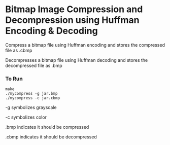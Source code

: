 # Bitmap Image Compression and Decompression using Huffman Encoding & Decoding

Compress a bitmap file using Huffman encoding and stores the compressed file as .cbmp

Decompresses a bitmap file using Huffman decoding and stores the decompressed file as .bmp

### To Run
```
make
./mycompress -g jar.bmp
./mycompress -c jar.cbmp
```

-g symbolizes grayscale

-c symbolizes color

.bmp indicates it should be compressed

.cbmp indicates it should be decompressed
